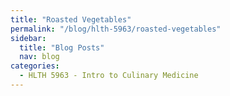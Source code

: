 ```yaml
---
title: "Roasted Vegetables"
permalink: "/blog/hlth-5963/roasted-vegetables"
sidebar:
  title: "Blog Posts"
  nav: blog
categories:
  - HLTH 5963 - Intro to Culinary Medicine
---
```

